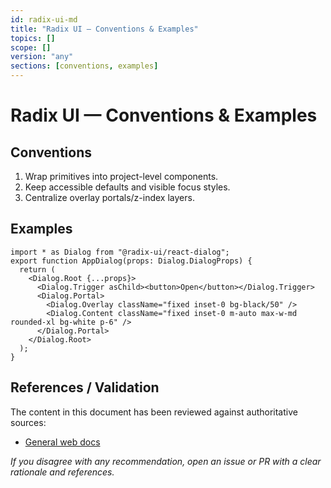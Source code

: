 ```yaml
---
id: radix-ui-md
title: "Radix UI — Conventions & Examples"
topics: []
scope: []
version: "any"
sections: [conventions, examples]
---
```

# Radix UI — Conventions & Examples

## Conventions
1. Wrap primitives into project-level components.
2. Keep accessible defaults and visible focus styles.
3. Centralize overlay portals/z-index layers.

## Examples
```tsx
import * as Dialog from "@radix-ui/react-dialog";
export function AppDialog(props: Dialog.DialogProps) {
  return (
    <Dialog.Root {...props}>
      <Dialog.Trigger asChild><button>Open</button></Dialog.Trigger>
      <Dialog.Portal>
        <Dialog.Overlay className="fixed inset-0 bg-black/50" />
        <Dialog.Content className="fixed inset-0 m-auto max-w-md rounded-xl bg-white p-6" />
      </Dialog.Portal>
    </Dialog.Root>
  );
}
```

## References / Validation

The content in this document has been reviewed against authoritative sources:
- [General web docs](https://developer.mozilla.org/)

_If you disagree with any recommendation, open an issue or PR with a clear rationale and references._

